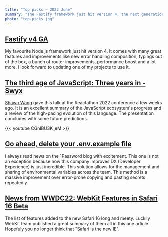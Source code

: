 ```yaml
---
title: "Top picks — 2022 June"
summary: "The Fastify framework just hit version 4, the next generation of JavaScript tooling, an elegant solution to store and share envirenmental variables by 1Password, summary of WWDC22, "
photo: "top-picks.jpg"
---
```


## [Fastify v4 GA](https://medium.com/@fastifyjs/fastify-v4-ga-59f2103b5f0e)

My favourite Node.js framework just hit version 4. It comes with many great features and improvements like new error handling composition, typings out of the box, a bunch of router improvements, performance boost and a lot more. I look forward to updating one of my projects to use it.

## [The third age of JavaScript: Three years in - Swyx](https://youtu.be/CGnlBU3K_eM)

[Shawn Wang](https://twitter.com/swyx) gave this talk at the Reactathon 2022 conference a few weeks ago. It is an excellent summary of the JavaScript ecosystem's progress and a review of the high-pacing evolution of this language. The presentation concludes with some future predictions.

{{< youtube CGnlBU3K_eM >}}

## [Go ahead, delete your .env.example file](https://blog.1password.com/delete-your-example-env-file/)

I always read news on the 1Password blog with excitement. This one is not an exception because how this company improves DX (Developer Experience) is just incredible. This solution allows for the management and sharing of environmental variables across the team. This method is a massive improvement over error-prone copying and pasting secrets repeatedly.

## [News from WWDC22: WebKit Features in Safari 16 Beta](https://webkit.org/blog/12824/news-from-wwdc-webkit-features-in-safari-16-beta/)

The list of features added to the new Safari 16 long and meety. Luckily WebKit team published a great summary of them all in this one article. Hopefuly you no longer think that "Safari is the new IE".
